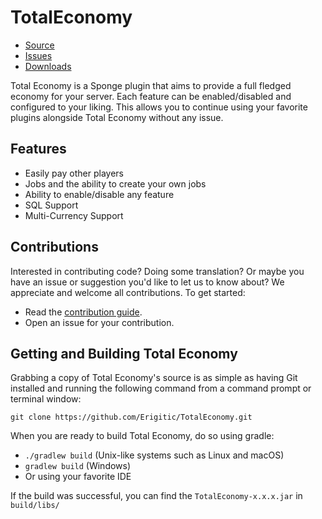 # TotalEconomy

+ [Source](https://github.com/Erigitic/TotalEconomy)
+ [Issues](https://github.com/Erigitic/TotalEconomy/issues)
+ [Downloads](https://ore.spongepowered.org/Erigitic/Total-Economy/versions)

Total Economy is a Sponge plugin that aims to provide a full fledged economy for your server. Each feature can be enabled/disabled and configured to your liking. This allows you to continue using your favorite plugins alongside Total Economy without any issue.

## Features

+ Easily pay other players
+ Jobs and the ability to create your own jobs
+ Ability to enable/disable any feature
+ SQL Support
+ Multi-Currency Support

## Contributions
Interested in contributing code? Doing some translation? Or maybe you have an issue or suggestion you'd like to let us to know about? We appreciate and welcome all contributions. To get started:

+ Read the [contribution guide](https://github.com/Erigitic/TotalEconomy/blob/develop/CONTRIBUTING.md).
+ Open an issue for your contribution.

## Getting and Building Total Economy
Grabbing a copy of Total Economy's source is as simple as having Git installed and running the following command from a command prompt or terminal window:

`git clone https://github.com/Erigitic/TotalEconomy.git`

When you are ready to build Total Economy, do so using gradle:

+ `./gradlew build` (Unix-like systems such as Linux and macOS)
+ `gradlew build` (Windows)
+ Or using your favorite IDE

If the build was successful, you can find the `TotalEconomy-x.x.x.jar` in `build/libs/`
